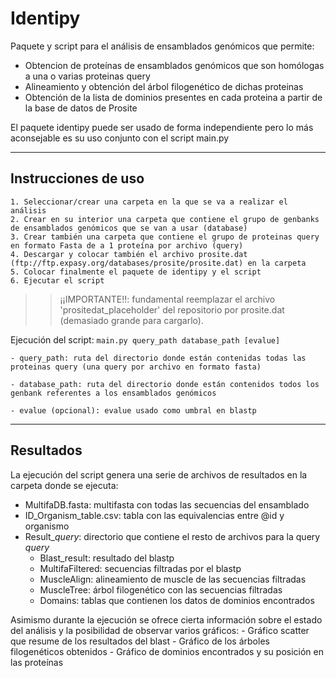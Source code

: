 # Identipy
Paquete y script para el análisis de ensamblados genómicos que permite:
  - Obtencion de proteínas de ensamblados genómicos que son homólogas a una o varias proteinas query
  - Alineamiento y obtención del árbol filogenético de dichas proteinas
  - Obtención de la lista de dominios presentes en cada proteina a partir de la base de datos de Prosite

El paquete identipy puede ser usado de forma independiente pero lo más aconsejable es su uso conjunto con el script main.py 

------------------------------------------------------------------------------------------------------------------------

## Instrucciones de uso
    1. Seleccionar/crear una carpeta en la que se va a realizar el análisis
    2. Crear en su interior una carpeta que contiene el grupo de genbanks de ensamblados genómicos que se van a usar (database)
    3. Crear también una carpeta que contiene el grupo de proteinas query en formato Fasta de a 1 proteína por archivo (query)
    4. Descargar y colocar también el archivo prosite.dat (ftp://ftp.expasy.org/databases/prosite/prosite.dat) en la carpeta
    5. Colocar finalmente el paquete de identipy y el script
    6. Ejecutar el script

>> ¡¡IMPORTANTE!!: fundamental reemplazar el archivo 'prositedat_placeholder' del repositorio por prosite.dat (demasiado grande para cargarlo).

Ejecución del script: 
`main.py query_path database_path [evalue]`

    - query_path: ruta del directorio donde están contenidas todas las proteinas query (una query por archivo en formato fasta)
    
    - database_path: ruta del directorio donde están contenidos todos los genbank referentes a los ensamblados genómicos
    
    - evalue (opcional): evalue usado como umbral en blastp
    
 --------------------------------------------------------------------------------------------------------------------------
 ## Resultados
 La ejecución del script genera una serie de archivos de resultados en la carpeta donde se ejecuta:
 - MultifaDB.fasta: multifasta con todas las secuencias del ensamblado
  - ID_Organism_table.csv: tabla con las equivalencias entre @id y organismo
  - Result_$query$: directorio que contiene el resto de archivos para la query $query$
      - Blast_result: resultado del blastp
      - MultifaFiltered: secuencias filtradas por el blastp
      - MuscleAlign: alineamiento de muscle de las secuencias filtradas
      - MuscleTree: árbol filogenético con las secuencias filtradas
      - Domains: tablas que contienen los datos de dominios encontrados

Asimismo durante la ejecución se ofrece cierta información sobre el estado del análisis y la posibilidad de observar varios gráficos: 
    - Gráfico scatter que resume de los resultados del blast
    - Gráfico de los árboles filogenéticos obtenidos
    - Gráfico de dominios encontrados y su posición en las proteínas
  
